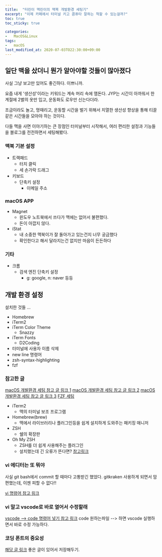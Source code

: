 ```yaml
---
title:  "터린이 맥린이의 맥북 개발환경 세팅기"
excerpt: "이제 카페에서 터미널 키고 콤퓨타 잘하는 척할 수 있는걸까?"
toc: true
toc_sticky: true

categories:
-   MacOS&Linux
tags:
-   macOS
last_modified_at: 2020-07-03TO22:30:00+09:00
---
```



## 일단 맥을 샀더니 뭔가 알아야할 것들이 많아졌다

사실 그냥 보고만 있어도 좋긴하다. 이쁘니까.

요즘 내게 '생산성'이라는 키워드는 계속 머리 속에 맴돈다.
JYP는 시간이 아까워서 한 계절에 2벌의 옷만 입고, 운동화도 로우만 신는다더라.

조금이라도 놀고, 멍때리고, 운동할 시간을 벌기 위해서
치열한 생산성 향상을 통해 티끌 같은 시간들을 모아야 하는 것이다.

다들 맥을 사면 이야기하는 큰 장점인 터미널부터 시작해서,
여러 편리한 설정과 기능들을 블로그를 전전하면서 세팅해봤다.

### 맥북 기본 설정

- 트랙패드
  - 터치 클릭
  - 세 손가락 드래그
- 키보드
  - 단축키 설정
    - 이메일 주소

### macOS APP

- Magnet
  - 윈도우 노트북에서 쓰다가 맥에는 없어서 불편했다.
  - 돈이 아깝지 않다.
- iStat
  - 내 소중한 맥북이가 잘 돌아가고 있는건지 너무 궁금했다
  - 확인한다고 해서 달라지는건 없지만 마음이 든든하다

### 기타

- 크롬
  - 검색 엔진 단축키 설정
    - g: google, n: naver 등등

## 개발 환경 설정

설치한 것들 ...

- Homebrew
- iTerm2
- iTerm Color Theme
  - Snazzy
- iTerm Fonts
  - D2Coding
- 터미널에 사용자 이름 삭제
- new line 명령어
- zsh-syntax-highlighting
- fzf

### 참고한 글

[macOS 개발환경 세팅 참고 글 링크 1](https://subicura.com/2017/11/22/mac-os-development-environment-setup.html)
[macOS 개발환경 세팅 참고 글 링크 2](https://medium.com/harrythegreat/oh-my-zsh-iterm2%EB%A1%9C-%ED%84%B0%EB%AF%B8%EB%84%90%EC%9D%84-%EB%8D%94-%EA%B0%95%EB%A0%A5%ED%95%98%EA%B2%8C-a105f2c01bec)
[macOS 개발환경 세팅 참고 글 링크 3](https://ooeunz.tistory.com/21)
[FZF 세팅](https://medium.com/harrythegreat/fzf%EB%A1%9C-zsh-%ED%84%B0%EB%AF%B8%EB%84%90-%EB%8D%94-%EA%B0%95%EB%A0%A5%ED%95%98%EA%B2%8C-%EC%82%AC%EC%9A%A9%ED%95%98%EA%B8%B0-730c20eb496b)

- iTerm2
  - 맥의 터미널 보조 프로그램
- Homebrew(brew)
  - 맥에서 라이브러리나 플러그인등을 쉽게 설치하게 도와주는 패키징 매니저
- ZSH
  - 쉘의 확장판
- Oh My ZSH
  - ZSH를 더 쉽게 사용해주는 플러그인
  - 설치했는데 긴 오류가 뜬다면? [참고링크](https://goax.tistory.com/4)

### vi 에디터는 또 뭐야

사실 git bash에서 commit 할 때마다 고통받긴 했었다.
gitkraken 사용하게 되면서 맘 편했는데,
이젠 피할 수 없다!!

[vi 명령어 참고 링크](https://blockdmask.tistory.com/25)

### vi 말고 vscode로 바로 열어서 수정할래

[vscode --> code 명령어 넣기 참고 링크](https://velog.io/@nmy0502/Mac-OS-%ED%84%B0%EB%AF%B8%EB%84%90terminal-%EC%84%A4%EC%A0%95)
code 원하는파일 --> 하면 vscode 실행하면서 바로 수정 가능하다.

### 코딩 폰트의 중요성

[해당 글 링크](https://ppss.kr/archives/66633)
좋은 글이 있어서 저장해두기.
